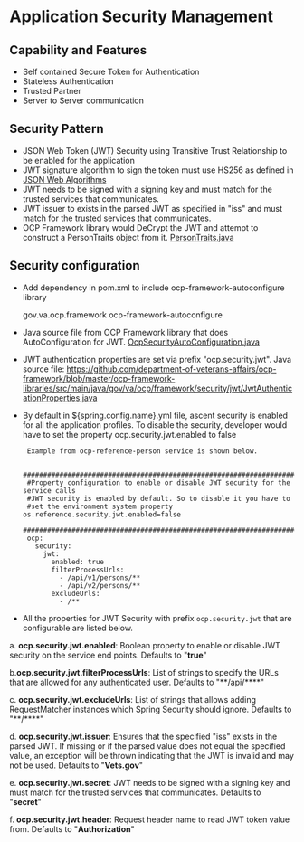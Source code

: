 # Application Security Management

## Capability and Features
- Self contained Secure Token for Authentication
- Stateless Authentication
- Trusted Partner
- Server to Server communication

## Security Pattern
- JSON Web Token (JWT) Security using Transitive Trust Relationship to be enabled for the application
- JWT signature algorithm to sign the token must use HS256 as defined in [JSON Web Algorithms](https://tools.ietf.org/html/draft-ietf-jose-json-web-algorithms-31#section-3.1)
- JWT needs to be signed with a signing key and must match for the trusted services that communicates.
- JWT issuer to exists in the parsed JWT as specified in "iss" and must match for the trusted services that communicates.
- OCP Framework library would DeCrypt the JWT and attempt to construct a PersonTraits object from it. [PersonTraits.java](https://github.com/department-of-veterans-affairs/ocp-framework/blob/master/ocp-framework-libraries/src/main/java/gov/va/ocp/framework/security/PersonTraits.java)

## Security configuration
- Add dependency in pom.xml to include ocp-framework-autoconfigure library

	 <dependency>
        <groupId>gov.va.ocp.framework</groupId>
        <artifactId>ocp-framework-autoconfigure</artifactId>
        <version><!-- add the appropriate version --></version>
     </dependency>
     
 - Java source file from OCP Framework library that does AutoConfiguration for JWT. [OcpSecurityAutoConfiguration.java](https://github.com/department-of-veterans-affairs/ocp-framework/blob/master/ocp-framework-autoconfigure/src/main/java/gov/va/ocp/framework/security/autoconfigure/OcpSecurityAutoConfiguration.java)
 
 - JWT authentication properties are set via prefix "ocp.security.jwt". Java source file: https://github.com/department-of-veterans-affairs/ocp-framework/blob/master/ocp-framework-libraries/src/main/java/gov/va/ocp/framework/security/jwt/JwtAuthenticationProperties.java
 
 - By default in ${spring.config.name}.yml file, ascent security is enabled for all the application profiles. To disable the security, developer would have to set the property ocp.security.jwt.enabled to false
 	
		Example from ocp-reference-person service is shown below.
		
		###############################################################################
		#Property configuration to enable or disable JWT security for the service calls 
		#JWT security is enabled by default. So to disable it you have to
		#set the environment system property os.reference.security.jwt.enabled=false
		###############################################################################
		ocp:
		  security:
		    jwt:
		      enabled: true
		      filterProcessUrls: 
		        - /api/v1/persons/**
		        - /api/v2/persons/**
		      excludeUrls:
		        - /**
-  All the properties for JWT Security with prefix `ocp.security.jwt` that are configurable are listed below.

a. **ocp.security.jwt.enabled**: Boolean property to enable or disable JWT security on the service end points. Defaults to "**true**"

b.**ocp.security.jwt.filterProcessUrls**: List of strings to specify the URLs that are allowed for any authenticated user. Defaults to "**/api/****"

c. **ocp.security.jwt.excludeUrls**: List of strings that allows adding RequestMatcher instances which Spring Security should ignore. Defaults to "**/****"

d. **ocp.security.jwt.issuer**: Ensures that the specified "iss" exists in the parsed JWT. If missing or if the parsed value does not equal the specified value, an exception will be thrown indicating that the JWT is 								 invalid and may not be used. Defaults to "**Vets.gov**"

e. **ocp.security.jwt.secret**: JWT needs to be signed with a signing key and must match for the trusted services that communicates. Defaults to "**secret**"

f. **ocp.security.jwt.header**: Request header name to read JWT token value from. Defaults to "**Authorization**"
	

